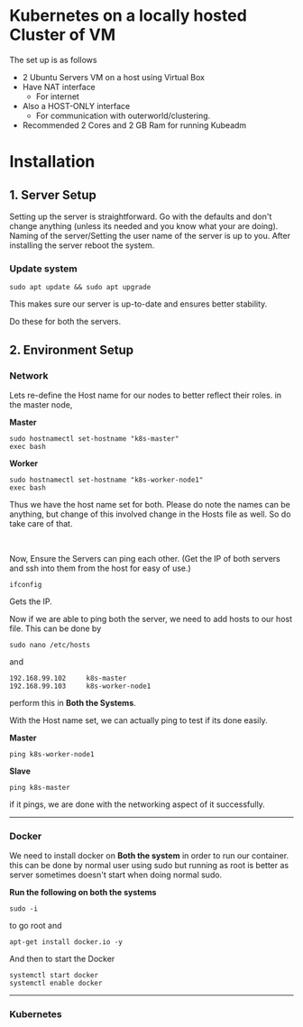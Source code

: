 

# Kubernetes on a locally hosted Cluster of VM

The set up is as follows

- 2 Ubuntu Servers VM on a host using Virtual Box
- Have NAT interface
  - For internet
- Also a HOST-ONLY interface
  - For communication with outerworld/clustering.
- Recommended 2 Cores and 2 GB Ram for running Kubeadm

# Installation

## 1. Server Setup

Setting up the server is straightforward. Go with the defaults and don't change anything (unless its needed and you know what your are doing). Naming of the server/Setting the user name of the server is up to you. After installing the server reboot the system.

### Update system

```
sudo apt update && sudo apt upgrade
```

This makes sure our server is up-to-date and ensures better stability.

Do these for both the servers.

## 2. Environment Setup

### Network

Lets re-define the Host name for our nodes to better reflect their roles. in the master node,

**Master**

```
sudo hostnamectl set-hostname "k8s-master"
exec bash
```

**Worker**

```
sudo hostnamectl set-hostname "k8s-worker-node1"
exec bash
```

Thus we have the host name set for both. Please do note the names can be anything, but change of this involved change in the Hosts file as well. So do take care of that.

​	

Now, Ensure the Servers can ping each other. (Get the IP of both servers and ssh into them from the host for easy of use.)

```
ifconfig
```

Gets the IP.



Now if we are able to ping both the server, we need to add hosts to our host file. This can be done by

```
sudo nano /etc/hosts
```

and 

```
192.168.99.102     k8s-master
192.168.99.103     k8s-worker-node1
```

perform this in **Both the Systems**.



With the Host name set, we can actually ping to test if its done easily.

**Master**

```
ping k8s-worker-node1
```

**Slave**

```
ping k8s-master
```

if it pings, we are done with the networking aspect of it successfully.

---

### Docker

We need to install docker on **Both the system** in order to run our container. this can be done by normal user using sudo but running as root is better as server sometimes doesn't start when doing normal sudo.

**Run the following on both the systems**

```
sudo -i
```

to go root and 

```
apt-get install docker.io -y
```

And then to start the Docker

```
systemctl start docker
systemctl enable docker
```

---

### Kubernetes




